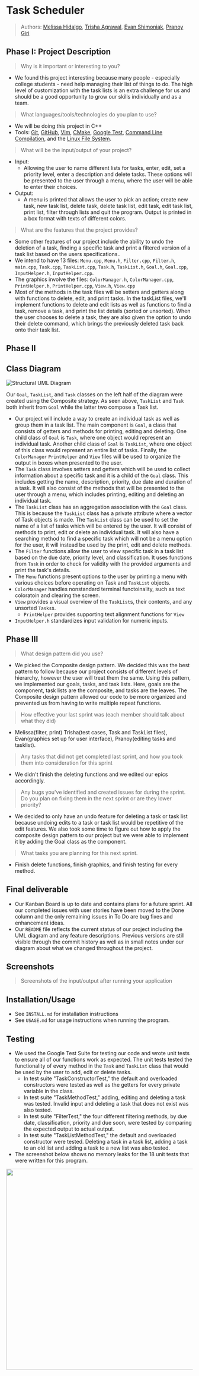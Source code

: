 # Task Scheduler

 > Authors: [Melissa Hidalgo](https://github.com/melle-issa),  [Trisha Agrawal](https://github.com/trisha112), [Evan Shimoniak](https://github.com/eshimoniak-ucr), [Pranoy Giri](https://github.com/pranoygiri)

## Phase I: Project Description
> Why is it important or interesting to you?
 * We found this project interesting because many people - especially college students - need help managing their list of things to do. The high level of customization with the task lists is an extra challenge for us and should be a good opportunity to grow our skills individually and as a team.
> What languages/tools/technologies do you plan to use?
 * We will be doing this project in C++
 * Tools: [Git](https://git-scm.com/), [GitHub](https://github.com/), [Vim](https://www.vim.org), [CMake](https://cmake.org), [Google Test](https://github.com/google/googletest), [Command Line Compilation](https://docs.microsoft.com/en-us/cpp/build/walkthrough-compile-a-c-program-on-the-command-line?view=msvc-170), and the [Linux File System](https://tldp.org/LDP/intro-linux/html/sect_03_01.html). 
 
> What will be the input/output of your project?
 * Input:
    * Allowing the user to name different lists for tasks, enter, edit, set a priority level, enter a description and delete tasks. These options will be presented to the user through a menu, where the user will be able to enter their choices.
 * Output:
    * A menu is printed that allows the user to pick an action; create new task, new task list, delete task, delete task list, edit task, edit task list, print list, filter through lists and quit the program. Output is printed in a box format with texts of different colors.

> What are the features that the project provides?
 * Some other features of our project include the ability to undo the deletion of a task, finding a specific task and print a filtered version of a task list based on the users specifications.. 
 * We intend to have 13 files: `Menu.cpp`, `Menu.h`, `Filter.cpp`, `Filter.h`, `main.cpp`, `Task.cpp`, `TaskList.cpp`, `Task.h`, `TaskList.h`, `Goal.h`, `Goal.cpp`, `InputHelper.h`, `InputHelper.cpp`.
 * The graphics involve the files: `ColorManager.h`, `ColorManager.cpp`, `PrintHelper.h`, `PrintHelper.cpp`, `View.h`, `View.cpp`
 * Most of the methods in the task files will be setters and getters along with functions to delete, edit, and print tasks. In the taskList files, we'll implement functions to delete and edit lists as well as functions to find a task, remove a task, and print the list details (sorted or unsorted). When the user chooses to delete a task, they are also given the option to undo their delete command, which brings the previously deleted task back onto their task list.

## Phase II

## Class Diagram

![Structural UML Diagram](https://lucid.app/publicSegments/view/44dcc957-5e92-4d40-9203-75094bef565e/image.png)

Our `Goal`, `TaskList`, and `Task` classes on the left half of the diagram were created using the Composite strategy. As seen above, `TaskList` and `Task` both inherit from `Goal` while the latter two compose a Task list.

 * Our project will include a way to create an individual task as well as group them in a task list. The main component is `Goal`, a class that consists of getters and methods for printing, editing and deleting. One child class of `Goal` is `Task`, where one object would represent an individual task. Another child class of `Goal` is `TaskList`, where one object of this class would represent an entire list of tasks. Finally, the `ColorManager` `PrintHelper` and `View` files will be used to organize the output in boxes when presented to the user.
 * The `Task` class involves setters and getters which will be used to collect information about a specific task and it is a child of the `Goal` class. This includes getting the name, description, priority, due date and duration of a task. It will also consist of the methods that will be presented to the user through a menu, which includes printing, editing and deleting an individual task.
 * The `TaskList` class has an aggregation association with the `Goal` class. This is because the `TaskList` class has a private attribute where a vector of Task objects is made. The `TaskList` class can be used to set the name of a list of tasks which will be entered by the user. It will consist of methods to print, edit or delete an individual task. It will also have a searching method to find a specific task which will not be a menu option for the user, it will instead be used by the print, edit and delete methods.
 * The `Filter` functions allow the user to view specific task in a task list based on the due date, priority level, and classification. It uses functions from `Task` in order to check for validity with the provided arguments and print the task's details.
 * The `Menu` functions present options to the user by printing a menu with various choices before operating on Task and `TaskList` objects.
 * `ColorManager` handles nonstandard terminal functoinality, such as text coloratoin and clearing the screen.
 * `View` provides a visual overview of the `TaskList`s, their contents, and any unsorted `Tasks`s.
     * `PrintHelper` provides supporting text alignment functions for `View`
 * `InputHelper.h` standardizes input validation for numeric inputs.

## Phase III

> What design pattern did you use?
 * We picked the Composite design pattern. We decided this was the best pattern to follow because our project consists of different levels of hierarchy, however the user will treat them the same. Using this pattern, we implemented our goals, tasks, and task lists. Here, goals are the component, task lists are the composite, and tasks are the leaves. The Composite design pattern allowed our code to be more organized and prevented us from having to write multiple repeat functions. 

> How effective your last sprint was (each member should talk about what they did)
 * Melissa(filter, print) Trisha(test cases, Task and TaskList files), Evan(graphics set up for user interface), Pranoy(editing tasks and tasklist).
> Any tasks that did not get completed last sprint, and how you took them into consideration for this sprint
 * We didn't finish the deleting functions and we edited our epics accordingly.
> Any bugs you've identified and created issues for during the sprint. Do you plan on fixing them in the next sprint or are they lower priority?
 * We decided to only have an undo feature for deleting a task or task list because undoing edits to a task or task list would be repetitive of the edit features. We also took some time to figure out how to apply the composite design pattern to our project but we were able to implement it by adding the Goal class as the component.
> What tasks you are planning for this next sprint.
 * Finish delete functions, finish graphics, and finish testing for every method.


## Final deliverable
 * Our Kanban Board is up to date and contains plans for a future sprint. All our completed issues with user stories have been moved to the Done column and the only remaining issues in To Do are bug fixes and enhancement ideas.  
 * Our `README` file reflects the current status of our project including the UML diagram and any feature descriptions. Previous versions are still visible through the commit history as well as in small notes under our diagram about what we changed throughout the project.

## Screenshots

> Screenshots of the input/output after running your application

## Installation/Usage

 * See `INSTALL.md` for installation instructions
 * See `USAGE.md` for usage instructions when running the program.

## Testing
 * We used the Google Test Suite for testing our code and wrote unit tests to ensure all of our functions work as expected. The unit tests tested the functionality of every method in the `Task` and `TaskList` class that would be used by the user to add, edit or delete tasks.
     * In test suite "TaskConstructorTest," the default and overloaded constructors were tested as well as the getters for every private variable in the class.
     * In test suite "TaskMethodTest," adding, editing and deleting a task was tested. Invalid input and deleting a task that does not exist was also tested.
     * In test suite "FilterTest," the four different filtering methods, by due date, classification, priority and due soon, were tested by comparing the expected output to actual output.
     * In test suite "TaskListMethodTest," the default and overloaded constructor were tested. Deleting a task in a task list, adding a task to an old list and adding a task to a new list was also tested. 
 * The screenshot below shows no memory leaks for the 18 unit tests that were written for this program.
 <img width="541" src = https://user-images.githubusercontent.com/74077340/157297257-a7774aed-d8e8-4d9a-928e-f889ef1c52e3.png>
